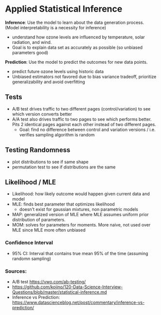 # Applied Statistical Inference

**Inference**: Use the model to learn about the data generation process. (Model interpretability is a necessity for inference) 
- understand how ozone levels are influenced by temperature, solar radiation, and wind. 
- Goal is to explain data set as accurately as possible (so unbiased parameters good) 

**Prediction**: Use the model to predict the outcomes for new data points.
- predict future ozone levels using historic data
- Unbiased estimators not favored due to bias variance tradeoff, prioritize generalizability and avoid overfitting

## Tests
- A/B test drives traffic to two different pages (control/variation) to see which version converts better
- A/A test also drives traffic to two pages to see which performs better. Pits 2 identical pages against
each other instead of two different pages. 
  - Goal: find no difference between control and variation versions / i.e. verifies sampling algorithm is random


## Testing Randomness
- plot distributions to see if same shape
- permutation test to see if distributions are the same 

## Likelihood / MLE
- Likelihood: how likely outcome would happen given current data and model
- MLE: finds best parameter that optimizes likelihood
  - doesn't exist for gaussian mixtures, non parametric models
- MAP: generalized version of MLE where MLE assumes uniform prior distribution of parameters. 
- MOM: solves for parameters for moments. More naive, not used over MLE since MLE more often unbiased 

### Confidence Interval
- 95% CI: Interval that contains true mean 95% of the time (assuming randomn sampling) 

### Sources:
- A/B test https://vwo.com/ab-testing/
- https://github.com/kojino/120-Data-Science-Interview-Questions/blob/master/statistical-inference.md
- Inference vs Prediction: https://www.datascienceblog.net/post/commentary/inference-vs-prediction/
